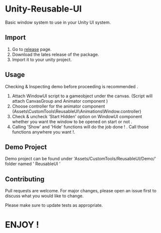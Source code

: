 # Unity-Reusable-UI

Basic window system to use in your Unity UI system.


## Import

1. Go to [release](https://github.com/ertanturan/Unity-Reusable-UI/releases "") page.
2. Download the lates release of the package.
3. Import it to your unity project.

## Usage
Checking & Inspecting demo before proceeding is recommended .

1. Attach WindowUI script to a gameobject under the canvas. (Script will attach CanvasGroup and Animator component )
2. Choose controller for the animator component (Assets\CustomTools\ReusableUI\Animations\Window.controller)
3. Check & uncheck 'Start Hidden' option on WindowUI component whether you want the window to be opened on start or not .
4. Calling 'Show' and 'Hide' functions will do the job done ! . Call those functions anywhere you want !.

## Demo Project

Demo project can be found under 'Assets/CustomTools/ReusableUI/Demo/' folder named ' ReusableUI '

## Contributing
Pull requests are welcome. For major changes, please open an issue first to discuss what you would like to change.

Please make sure to update tests as appropriate.


# ENJOY !
